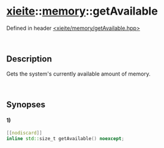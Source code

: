 # [xieite](../xieite.md)\:\:[memory](../memory.md)\:\:getAvailable
Defined in header [<xieite/memory/getAvailable.hpp>](../../include/xieite/memory/getAvailable.hpp)

&nbsp;

## Description
Gets the system's currently available amount of memory.

&nbsp;

## Synopses
#### 1)
```cpp
[[nodiscard]]
inline std::size_t getAvailable() noexcept;
```
